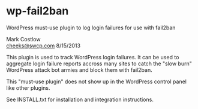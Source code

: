 wp-fail2ban
===========

WordPress must-use plugin to log login failures for use with fail2ban

Mark Costlow    
cheeks@swcp.com
8/15/2013

This plugin is used to track WordPress login failures.  It can
be used to aggregate login failure reports accross many sites
to catch the "slow burn" WordPress attack bot armies and block them
with fail2ban.

This "must-use plugin" does not show up in the WordPress control panel
like other plugins.

See INSTALL.txt for installation and integration instructions.
 

